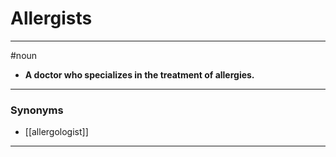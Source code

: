 # Allergists
---
#noun
- **A doctor who specializes in the treatment of allergies.**
---
### Synonyms
- [[allergologist]]
---
